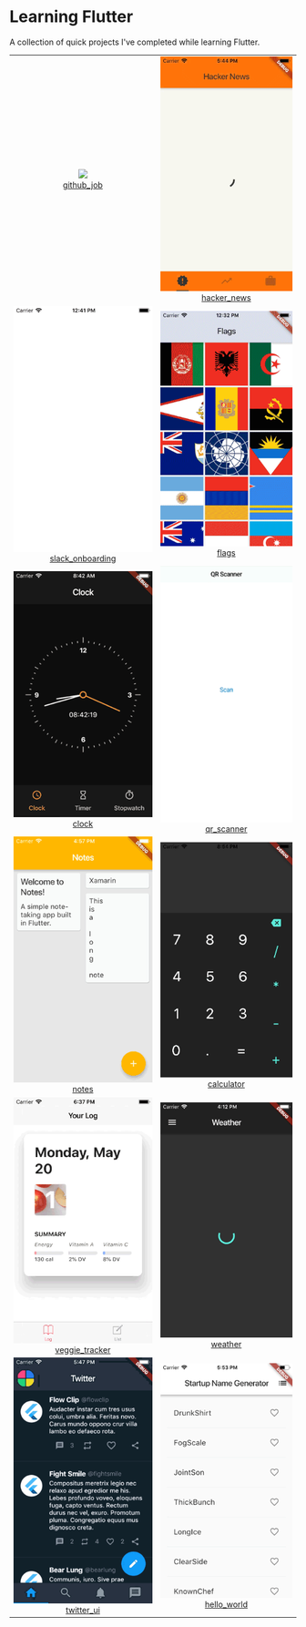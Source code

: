 # Learning Flutter

A collection of quick projects I've completed while learning Flutter.

<table>
    <tr>
        <td align=center><a href="github_job"><img src="github_job/_screenshots/01.gif" /></br>github_job</a></td>
        <td align=center><a href="hacker_news"><img src="hacker_news/_screenshots/01.gif" /></br>hacker_news</a></td>
    </tr>
    <tr>
        <td align=center><a href="slack_onboarding"><img src="slack_onboarding/_screenshots/01.gif" /></br>slack_onboarding</a></td>
        <td align=center><a href="flags"><img src="flags/screenshots/01.gif" /></br>flags</a></td>
    </tr>
    <tr>
        <td align=center><a href="clock"><img src="clock/screenshots/01.gif" /></br>clock</a></td>
        <td align=center><a href="qr_scanner"><img src="qr_scanner/screenshots/01.gif" /></br>qr_scanner</a></td>
    </tr>
    <tr>
        <td align=center><a href="notes"><img src="notes/screenshots/01.gif" /></br>notes</a></td>
        <td align=center><a href="calculator"><img src="calculator/screenshots/01.gif" /></br>calculator</a></td>
    </tr>
    <tr>
        <td align=center><a href="veggie_tracker"><img src="veggie_tracker/screenshots/01.gif" /></br>veggie_tracker</a></td>
        <td align=center><a href="weather"><img src="weather/screenshots/01.gif" /></br>weather</a></td>
    </tr>
    <tr>
        <td align=center><a href="twitter_ui"><img src="twitter_ui/screenshots/01.gif" /></br>twitter_ui</a></td>
        <td align=center><a href="hello_world"><img src="hello_world/screenshots/01.gif" /></br>hello_world</a></td>
    </tr>
</table>
